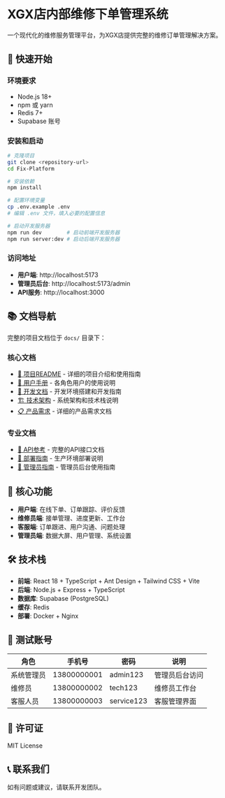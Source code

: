 # XGX店内部维修下单管理系统

一个现代化的维修服务管理平台，为XGX店提供完整的维修订单管理解决方案。

## 🚀 快速开始

### 环境要求
- Node.js 18+
- npm 或 yarn
- Redis 7+
- Supabase 账号

### 安装和启动

```bash
# 克隆项目
git clone <repository-url>
cd Fix-Platform

# 安装依赖
npm install

# 配置环境变量
cp .env.example .env
# 编辑 .env 文件，填入必要的配置信息

# 启动开发服务器
npm run dev        # 启动前端开发服务器
npm run server:dev # 启动后端开发服务器
```

### 访问地址
- **用户端**: http://localhost:5173
- **管理员后台**: http://localhost:5173/admin
- **API服务**: http://localhost:3000

## 📚 文档导航

完整的项目文档位于 `docs/` 目录下：

### 核心文档
- [📖 项目README](./docs/README.md) - 详细的项目介绍和使用指南
- [👥 用户手册](./docs/user-manual.md) - 各角色用户的使用说明
- [🔧 开发文档](./docs/development.md) - 开发环境搭建和开发指南
- [🏗️ 技术架构](./docs/technical-architecture.md) - 系统架构和技术栈说明
- [📋 产品需求](./docs/product-requirements.md) - 详细的产品需求文档

### 专业文档
- [🔌 API参考](./docs/api-reference.md) - 完整的API接口文档
- [🚀 部署指南](./docs/deployment-guide.md) - 生产环境部署说明
- [👑 管理员指南](./docs/admin-guide.md) - 管理员后台使用指南

## 🎯 核心功能

- **用户端**: 在线下单、订单跟踪、评价反馈
- **维修员端**: 接单管理、进度更新、工作台
- **客服端**: 订单跟进、用户沟通、问题处理
- **管理员端**: 数据大屏、用户管理、系统设置

## 🛠️ 技术栈

- **前端**: React 18 + TypeScript + Ant Design + Tailwind CSS + Vite
- **后端**: Node.js + Express + TypeScript
- **数据库**: Supabase (PostgreSQL)
- **缓存**: Redis
- **部署**: Docker + Nginx

## 🧪 测试账号

| 角色 | 手机号 | 密码 | 说明 |
|------|--------|------|------|
| 系统管理员 | 13800000001 | admin123 | 管理员后台访问 |
| 维修员 | 13800000002 | tech123 | 维修员工作台 |
| 客服人员 | 13800000003 | service123 | 客服管理界面 |

## 📄 许可证

MIT License

## 📞 联系我们

如有问题或建议，请联系开发团队。
